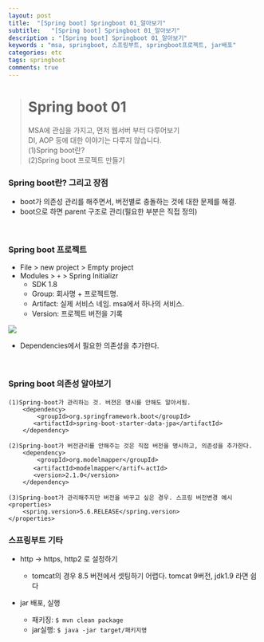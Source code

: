 ```yaml
---
layout: post
title:  "[Spring boot] Springboot 01_알아보기"
subtitle:   "[Spring boot] Springboot 01_알아보기"
description : "[Spring boot] Springboot 01_알아보기"
keywords : "msa, springboot, 스프링부트, springboot프로젝트, jar배포"
categories: etc
tags: springboot
comments: true
---
```


> # Spring boot 01
> MSA에 관심을 가지고, 먼저 웹서버 부터 다루어보기  
> DI, AOP 등에 대한 이야기는 다루지 않습니다.     
> (1)Spring boot란?  
> (2)Spring boot 프로젝트 만들기   

### Spring boot란? 그리고 장점
- boot가 의존성 관리를 해주면서, 버전별로 충돌하는 것에 대한 문제를 해결.
- boot으로 하면 parent 구조로 관리(필요한 부분은 직접 정의)

<br>

### Spring boot 프로젝트
- File > new project > Empty project
- Modules > `+` > Spring Initializr
	- SDK 1.8
	- Group: 회사명 + 프로젝트명.
	- Artifact: 실제 서비스 네임. msa에서 하나의 서비스.
	- Version: 프로젝트 버전을 기록

<img src="https://github.com/twowinsh87/twowinsh87.github.io/blob/master/assets/springboot_img/blog_springboot01_01.png?raw=true">

- Dependencies에서 필요한 의존성을 추가한다.

<br>

### Spring boot 의존성 알아보기

```
(1)Spring-boot가 관리하는 것. 버젼은 명시를 안해도 알아서됨.
	<dependency>
		<groupId>org.springframework.boot</groupId>
       <artifactId>spring-boot-starter-data-jpa</artifactId>
    </dependency>
```

```
(2)Spring-boot가 버전관리를 안해주는 것은 직접 버전을 명시하고, 의존성을 추가한다.
	<dependency>
		<groupId>org.modelmapper</groupId>
       <artifactId>modelmapper</artifㄴactId>
       <version>2.1.0</version>
    </dependency>
```

```
(3)Spring-boot가 관리해주지만 버전을 바꾸고 싶은 경우. 스프링 버전변경 예시
<properties>
	<spring.version>5.6.RELEASE</spring.version>
</properties>
```

### 스프링부트 기타  
- http -> https, http2 로 설정하기
	- tomcat의 경우 8.5 버전에서 셋팅하기 어렵다. tomcat 9버전, jdk1.9 라면 쉽다

- jar 배포, 실행
	- 패키징: ```$ mvn clean package```
	- jar실행: ```$ java -jar target/패키지명```
